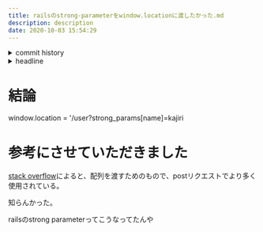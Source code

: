 ```yaml
---
title: railsのstrong-parameterをwindow.locationに渡したかった.md
description: description
date: 2020-10-03 15:54:29
---
```

<!-- history area start -->
<details><summary>commit history</summary><div><ol>

</ol></div></details>
<!-- history area end -->
<!-- toc area start -->
<details><summary>headline</summary><div>
<!-- START doctoc generated TOC please keep comment here to allow auto update -->
<!-- DON'T EDIT THIS SECTION, INSTEAD RE-RUN doctoc TO UPDATE -->


- [結論](#%E7%B5%90%E8%AB%96)
- [参考にさせていただきました](#%E5%8F%82%E8%80%83%E3%81%AB%E3%81%95%E3%81%9B%E3%81%A6%E3%81%84%E3%81%9F%E3%81%A0%E3%81%8D%E3%81%BE%E3%81%97%E3%81%9F)

<!-- END doctoc generated TOC please keep comment here to allow auto update -->

</div></details>

<!-- toc area end -->
# 結論

window.location = '/user?strong_params[name]=kajiri

# 参考にさせていただきました

[stack overflow](https://stackoverflow.com/questions/12809072/url-parameters-with-brackets)によると、配列を渡すためのもので、postリクエストでより多く使用されている。

知らんかった。

railsのstrong parameterってこうなってたんや
